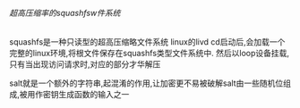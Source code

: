 ﻿
###### 超高压缩率的squashfsw件系统
squashfs是一种只读型的超高压缩略文件系统
linux的livd cd启动后,会加载一个完整的linux环境,将根文件保存在squashfs类型文件系统中.
然后以loop设备挂载, 只有当出现访问请求时,对应的部分才华解压


salt就是一个额外的字符串,起混淆的作用,让加密更不易被破解salt由一些随机位组成,被用作密钥生成函数的输入之一